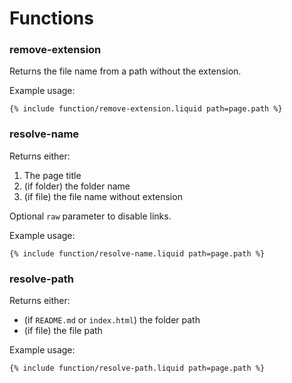 # Functions

### remove-extension

Returns the file name from a path without the extension.

Example usage:

```
{% include function/remove-extension.liquid path=page.path %}
```

### resolve-name

Returns either:

 1. The page title
 2. (if folder) the folder name
 3. (if file) the file name without extension

Optional `raw` parameter to disable links.

Example usage:

```
{% include function/resolve-name.liquid path=page.path %}
```

### resolve-path

Returns either:

 - (if `README.md` or `index.html`) the folder path
 - (if file) the file path

Example usage:

```
{% include function/resolve-path.liquid path=page.path %}
```